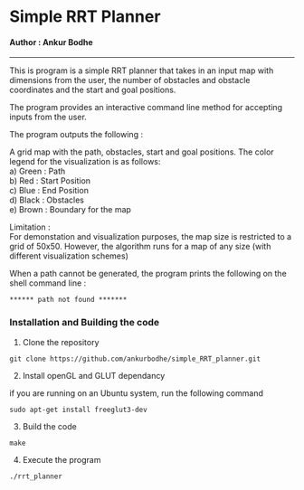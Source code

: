 # Simple RRT Planner
#### Author : Ankur Bodhe

---
This is program is a simple RRT planner that takes in an input map with dimensions from the user, the number of obstacles and obstacle coordinates and the start and goal positions.

The program provides an interactive command line method for accepting inputs from the user.

The program outputs the following :

A grid map with the path, obstacles, start and goal positions. The color legend for the visualization is as follows:  
a) Green : Path  
b) Red   : Start Position  
c) Blue  : End Position  
d) Black : Obstacles  
e) Brown : Boundary for the map

Limitation :  
For demonstation and visualization purposes, the map size is restricted to a grid of 50x50. However, the algorithm runs for a map of any size (with different visualization schemes)

When a path cannot be generated, the program prints the following on the shell command line :
```
****** path not found *******
```


### Installation and Building the code 

1) Clone the repository 
```
git clone https://github.com/ankurbodhe/simple_RRT_planner.git
```
2) Install openGL and GLUT dependancy

if you are running on an Ubuntu system, run the following command
```
sudo apt-get install freeglut3-dev
```
3) Build the code
```
make
```
4) Execute the program
```
./rrt_planner
```
